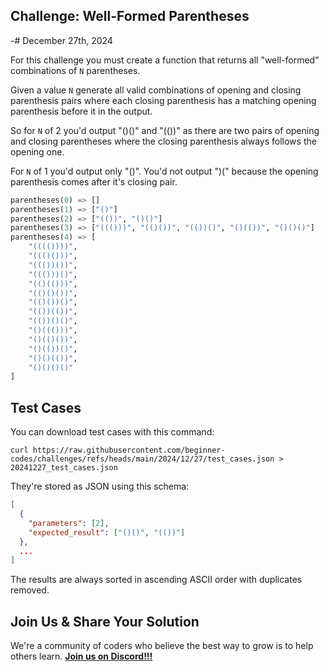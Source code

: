## Challenge: Well-Formed Parentheses
-# December 27th, 2024

For this challenge you must create a function that returns all "well-formed" combinations of `N` parentheses.

Given a value `N` generate all valid combinations of opening and closing parenthesis pairs where each closing parenthesis has a matching opening parenthesis before it in the output. 

So for `N` of 2 you'd output "()()" and "(())" as there are two pairs of opening and closing parentheses where the closing parenthesis always follows the opening one.

For `N` of 1 you'd output only "()". You'd not output ")(" because the opening parenthesis comes after it's closing pair. 

```py
parentheses(0) => []
parentheses(1) => ["()"]
parentheses(2) => ["(())", "()()"]
parentheses(3) => ["((()))", "(()())", "(())()", "()(())", "()()()"]
parentheses(4) => [
    "(((())))", 
    "((()()))",
    "((())())",
    "((()))()",
    "(()(()))",
    "(()()())",
    "(()())()",
    "(())(())",
    "(())()()",
    "()((()))",
    "()(()())",
    "()(())()",
    "()()(())",
    "()()()()"
]
```

## Test Cases

You can download test cases with this command:

```shell
curl https://raw.githubusercontent.com/beginner-codes/challenges/refs/heads/main/2024/12/27/test_cases.json > 20241227_test_cases.json
```

They're stored as JSON using this schema:

```json
[
  {
    "parameters": [2],
    "expected_result": ["()()", "(())"]  
  },
  ...
]
```

The results are always sorted in ascending ASCII order with duplicates removed.

## Join Us & Share Your Solution

We're a community of coders who believe the best way to grow is to help others learn. **[Join us on Discord!!!](https://discord.gg/sfHykntuGy)**